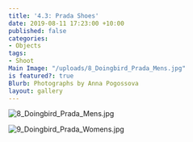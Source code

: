```yaml
---
title: '4.3: Prada Shoes'
date: 2019-08-11 17:23:00 +10:00
published: false
categories:
- Objects
tags:
- Shoot
Main Image: "/uploads/8_Doingbird_Prada_Mens.jpg"
is featured?: true
Blurb: Photographs by Anna Pogossova
layout: gallery
---
```


![8_Doingbird_Prada_Mens.jpg](/uploads/8_Doingbird_Prada_Mens.jpg)

![9_Doingbird_Prada_Womens.jpg](/uploads/9_Doingbird_Prada_Womens.jpg)